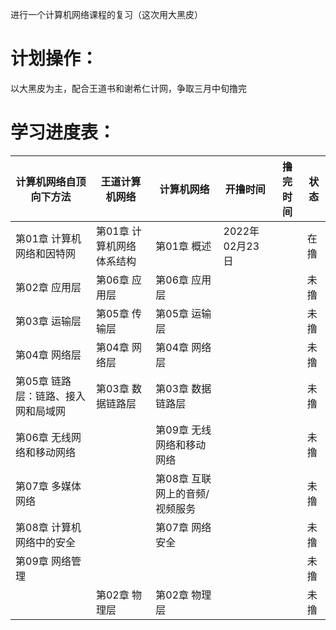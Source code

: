 进行一个计算机网络课程的复习（这次用大黑皮） 
# 计划操作：
以大黑皮为主，配合王道书和谢希仁计网，争取三月中旬撸完
# 学习进度表：
|计算机网络自顶向下方法|王道计算机网络|计算机网络|开撸时间|撸完时间|状态|
|----|----|----|----|----|----|
|第01章 计算机网络和因特网|第01章 计算机网络体系结构|第01章 概述|2022年02月23日||在撸|
|第02章 应用层|第06章 应用层|第06章 应用层|||未撸|
|第03章 运输层|第05章 传输层|第05章 运输层|||未撸|
|第04章 网络层|第04章 网络层|第04章 网络层|||未撸|
|第05章 链路层：链路、接入网和局域网|第03章 数据链路层|第03章 数据链路层|||未撸|
|第06章 无线网络和移动网络||第09章 无线网络和移动网络|||未撸|
|第07章 多媒体网络||第08章 互联网上的音频/视频服务|||未撸|
|第08章 计算机网络中的安全||第07章 网络安全|||未撸|
|第09章 网络管理|||||未撸|
||第02章 物理层|第02章 物理层|||未撸|
